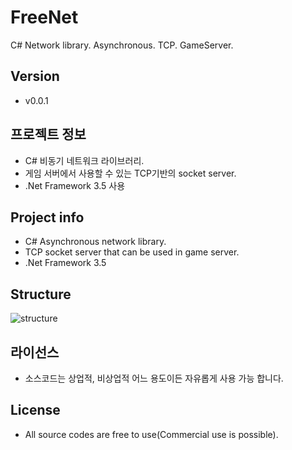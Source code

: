 FreeNet
=========
C# Network library. Asynchronous. TCP. GameServer.

Version
----------
* v0.0.1

프로젝트 정보
----------
* C# 비동기 네트워크 라이브러리.
* 게임 서버에서 사용할 수 있는 TCP기반의 socket server.
* .Net Framework 3.5 사용

Project info
----------
* C# Asynchronous network library.
* TCP socket server that can be used in game server.
* .Net Framework 3.5

Structure
----------
![structure](https://github.com/sunduk/FreeNet/blob/master/documents/struct.png?raw=true)

라이선스
----------
* 소스코드는 상업적, 비상업적 어느 용도이든 자유롭게 사용 가능 합니다.

License
----------
* All source codes are free to use(Commercial use is possible).
